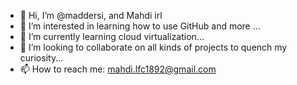 - 👋 Hi, I’m @maddersi, and Mahdi irl
- 👀 I’m interested in learning how to use GitHub and more ...
- 🌱 I’m currently learning cloud virtualization...
- 💞️ I’m looking to collaborate on all kinds of projects to quench my curiosity...
- 📫 How to reach me: mahdi.lfc1892@gmail.com

<!---
maddersi/maddersi is a ✨ special ✨ repository because its `README.md` (this file) appears on your GitHub profile.
You can click the Preview link to take a look at your changes.
--->
